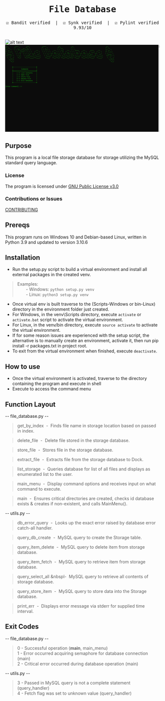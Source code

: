 <div align="center" style="font-family: monospace">
<h1>File Database</h1>
&#9745;&#65039; Bandit verified &nbsp;|&nbsp; &#9745;&#65039; Synk verified &nbsp;|&nbsp; &#9745;&#65039; Pylint verified 9.93/10
</div><br>

![alt text](https://github.com/ngimb64/File-Database/blob/main/FileDatabase.gif?raw=true)
![alt text](https://github.com/ngimb64/File-Database/blob/main/FileDatabase.png?raw=true)

## Purpose
This program is a local file storage database for storage utilizing the MySQL standard query language.

### License
The program is licensed under [GNU Public License v3.0](LICENSE.md)

### Contributions or Issues
[CONTRIBUTING](CONTRIBUTING.md)

## Prereqs
This program runs on Windows 10 and Debian-based Linux, written in Python 3.9 and updated to version 3.10.6

## Installation
- Run the setup.py script to build a virtual environment and install all external packages in the created venv.

> Examples:<br> 
>       &emsp;&emsp;- Windows:  `python setup.py venv`<br>
>       &emsp;&emsp;- Linux:  `python3 setup.py venv`

- Once virtual env is built traverse to the (Scripts-Windows or bin-Linux) directory in the environment folder just created.
- For Windows, in the venv\Scripts directory, execute `activate` or `activate.bat` script to activate the virtual environment.
- For Linux, in the venv/bin directory, execute `source activate` to activate the virtual environment.
- If for some reason issues are experienced with the setup script, the alternative is to manually create an environment, activate it, then run pip install -r packages.txt in project root.
- To exit from the virtual environment when finished, execute `deactivate`.

## How to use
- Once the virtual environment is activated, traverse to the directory containing the program and execute in shell
- Execute to access the command menu

## Function Layout
-- file_database.py --
> get_by_index &nbsp;-&nbsp; Finds file name in storage location based on passed in index.

> delete_file &nbsp;-&nbsp; Delete file stored in the storage database.

> store_file &nbsp;-&nbsp; Stores file in the storage database.

> extract_file &nbsp;-&nbsp; Extracts file from the storage database to Dock.

> list_storage &nbsp;-&nbsp; Queries database for list of all files and displays as enumerated list 
> to the user.

> main_menu &nbsp;-&nbsp; Display command options and receives input on what command to execute.

> main &nbsp;-&nbsp; Ensures critical directories are created, checks id database exists & creates 
> if non-existent, and calls MainMenu().

-- utils.py --

> db_error_query &nbsp;-&nbsp; Looks up the exact error raised by database error catch-all handler.

> query_db_create &nbsp;-&nbsp; MySQL query to create the Storage table.

> query_item_delete &nbsp;-&nbsp; MySQL query to delete item from storage database.

> query_item_fetch &nbsp;-&nbsp; MySQL query to retrieve item from storage database.

> query_select_all &nbspl-&nbsp; MySQL query to retrieve all contents of storage database.

> query_store_item &nbsp;-&nbsp; MySQL query to store data into the Storage database.

> print_err &nbsp;-&nbsp; Displays error message via stderr for supplied time interval.

## Exit Codes
-- file_database.py --
> 0 - Successful operation (__main__, main_menu)<br>
> 1 - Error occurred acquiring semaphore for database connection (main)<br>
> 2 - Critical error occurred during database operation (main)

-- utils.py --
> 3 - Passed in MySQL query is not a complete statement (query_handler)<br>
> 4 - Fetch flag was set to unknown value (query_handler)